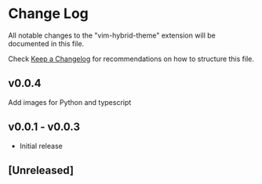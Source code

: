 # Change Log

All notable changes to the "vim-hybrid-theme" extension will be documented in this file.

Check [Keep a Changelog](http://keepachangelog.com/) for recommendations on how to structure this file.

## v0.0.4

Add images for Python and typescript

## v0.0.1 - v0.0.3

- Initial release

## [Unreleased]
